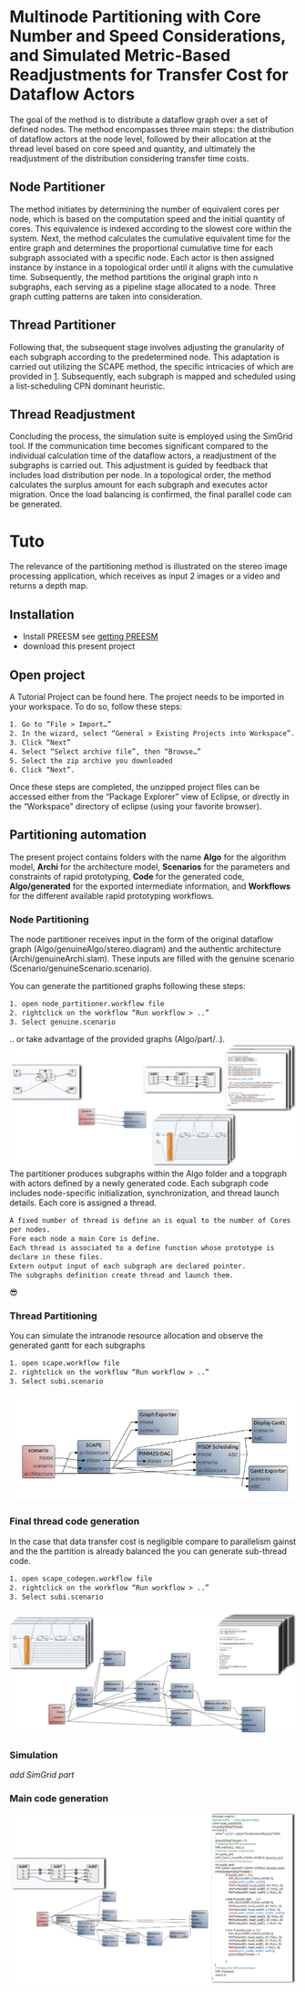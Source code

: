 # Multinode Partitioning with Core Number and Speed Considerations, and Simulated Metric-Based Readjustments for Transfer Cost for Dataflow Actors

The goal of the method is to distribute a dataflow graph over a set of defined nodes.
The method encompasses three main steps: the distribution of dataflow actors at the node level, followed by their allocation at the thread level based on core speed and quantity, and ultimately the readjustment of the distribution considering transfer time costs.

## Node Partitioner
The method initiates by determining the number of equivalent cores per node, which is based on the computation speed and the initial quantity of cores. This equivalence is indexed according to the slowest core within the system.
Next, the method calculates the cumulative equivalent time for the entire graph and determines the proportional cumulative time for each subgraph associated with a specific node. Each actor is then assigned instance by instance in a topological order until it aligns with the cumulative time.
Subsequently, the method partitions the original graph into n subgraphs, each serving as a pipeline stage allocated to a node. Three graph cutting patterns are taken into consideration.

## Thread Partitioner
Following that, the subsequent stage involves adjusting the granularity of each subgraph according to the predetermined node. This adaptation is carried out utilizing the SCAPE method, the specific intricacies of which are provided in [1](https://hal.science/hal-04089941v1/file/DASIP__Architecture_aware_Clustering_of_Dataflow_Actors_for_Controlled_Scheduling_Complexity.pdf). Subsequently, each subgraph is mapped and scheduled using a list-scheduling CPN dominant heuristic.

## Thread Readjustment
Concluding the process, the simulation suite is employed using the SimGrid tool. If the communication time becomes significant compared to the individual calculation time of the dataflow actors, a readjustment of the subgraphs is carried out. This adjustment is guided by feedback that includes load distribution per node. In a topological order, the method calculates the surplus amount for each subgraph and executes actor migration. Once the load balancing is confirmed, the final parallel code can be generated.

# Tuto
The relevance of the partitioning method is illustrated on the stereo image processing application, which receives as input 2 images or a video and returns a depth map.

## Installation
- Install PREESM see [getting PREESM](https://preesm.github.io/get/)
- download this present project

## Open project
A Tutorial Project can be found here. The project needs to be imported in your workspace. To do so, follow these steps:

    1. Go to “File > Import…”
    2. In the wizard, select “General > Existing Projects into Workspace”.
    3. Click “Next”
    4. Select “Select archive file”, then “Browse…”
    5. Select the zip archive you downloaded
    6. Click “Next”.

Once these steps are completed, the unzipped project files can be accessed either from the “Package Explorer” view of Eclipse, or directly in the “Workspace” directory of eclipse (using your favorite browser).

## Partitioning automation
The present project contains folders with the name **Algo** for the algorithm model, **Archi** for the architecture model, **Scenarios** for the parameters and constraints of rapid prototyping, **Code** for the generated code, **Algo/generated** for the exported intermediate information, and **Workflows** for the different available rapid prototyping workflows.

### Node Partitioning
The node partitioner receives input in the form of the original dataflow graph (Algo/genuineAlgo/stereo.diagram) and the authentic architecture (Archi/genuineArchi.slam). These inputs are filled with the genuine scenario (Scenario/genuineScenario.scenario).

You can generate the partitioned graphs following these steps:

    1. open node_partitioner.workflow file
    2. rightclick on the workflow “Run workflow > ..”
    3. Select genuine.scenario
    
.. or take advantage of the provided graphs (Algo/part/..).
![](https://github.com/Ophelie-Renaud/apps/blob/main/stereo.part/Pic/node_partitioner.png)
The partitioner produces subgraphs within the Algo folder and a topgraph with actors defined by a newly generated code. Each subgraph code includes node-specific initialization, synchronization, and thread launch details. Each core is assigned a thread.



	A fixed number of thread is define an is equal to the number of Cores per nodes.
	Fore each node a main Core is define.
	Each thread is associated to a define function whose prototype is declare in these files.
	Extern output input of each subgraph are declared pointer.
	The subgraphs definition create thread and launch them. 
:sunglasses:


### Thread Partitioning

You can simulate the intranode resource allocation and observe the generated gantt for each subgraphs

    1. open scape.workflow file
    2. rightclick on the workflow “Run workflow > ..”
    3. Select subi.scenario

![](https://github.com/Ophelie-Renaud/apps/blob/main/stereo.part/Pic/thread_partitioner.png)

### Final thread code generation
In the case that data transfer cost is negligible compare to parallelism gainst and the the partition is already balanced the you can generate sub-thread code. 

    1. open scape_codegen.workflow file
    2. rightclick on the workflow “Run workflow > ..”
    3. Select subi.scenario

![](https://github.com/Ophelie-Renaud/apps/blob/main/stereo.part/Pic/thread_partitioner_code.png)

### Simulation

$add \ SimGrid \ part$

### Main code generation


![](https://github.com/Ophelie-Renaud/apps/blob/main/stereo.part/Pic/main_codegen.png)


